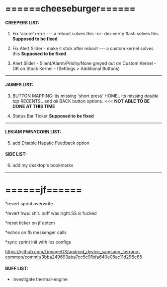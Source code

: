 

# ======cheeseburger======

#### CREEPERS LIST:  

1) Fix 'acore' error  --- a reboot solves this -or- dm-verity flash solves this **Supposed to be fixed**
 
2) Fix Alert Slider - make it stick after reboot  --- a custom kernel solves this   **Supposed to be fixed**

3) Alert Slider - Silent/Alarm/Prioity/None greyed out on Custom Kernel - OK on Stock Kernel - (Settings > Additional Buttons)

---------------
#### JAIMES LIST: 

3) BUTTON MAPPING: its missing 'short press' HOME.. its missing *double tap* RECENTS.. and *all* BACK button options. <<< **NOT ABLE TO BE DONE AT THIS TIME**

4) Status Bar Ticker  **Supposed to be fixed**

---------------

#### LEKIAM PWNYCORN LIST: 

5) add Disable Hapatic Feedback option                         

#### SIDE LIST:

6) add my desktop's bookmarks
---------------

# ======jf======
*revert sprint overwrite

*revert hwui shit. buff was right.SS is fucked

*reset ticker on jf optcm

*echos on fb messenger calls

*sync sprint init with los configs


https://github.com/LineageOS/android_device_samsung_serrano-common/commit/3bba249693aba7cc5c91bfa640e05ac11d296c65
#### BUFF LIST: 
* investigate thermal-engine
